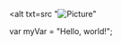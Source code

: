 <alt txt=src "![Picture](https://github.com/priyaa2671/markdown/assets/166091279/722a9485-7d9b-49a9-b015-07aa696337bd)"


var myVar = "Hello, world!";
